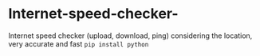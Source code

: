 # Internet-speed-checker-
Internet speed checker (upload, download, ping) considering the location, very accurate and fast 
```pip install python ```
